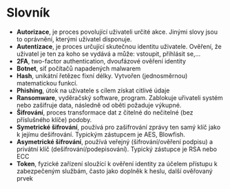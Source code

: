 # Slovník

* **Autorizace**, je proces povolující uživateli určité akce. Jinými slovy jsou to oprávnění, kterými uživatel disponuje.
* **Autentizace**, je proces určující skutečnou identitu uživatele. Ověření, že uživatel je ten za koho se vydává a může: vstoupit, přihlásit se,...
* **2FA**, two-factor authentication, dvoufázové ověření identity
* **Botnet**, síť počítačů napadených malwarem
* **Hash**, unikátní řetězec fixní délky. Vytvořen (jednosměrnou) matematickou funkcí.
* **Phishing**, útok na uživatele s cílem získat citlivé údaje
* **Ransomware**, vyděračský software, program. Zablokuje uřivateli systém nebo zašifruje data, následně od oběti požaduje výkupné.
* **Šifrování**, proces transformace dat z čitelné do nečitelné (bez příslušného klíče) podoby.
* **Symetrické šifrování**, používá pro zašifrování zprávy ten samý klíč jako k jejímu dešifrování. Typickým zástupcem je AES, Blowfish.
* **Asymetrické šifrování**, používá veřejný (šifrování/ověření podpisu) a privátní klíč (dešifrování/podepisování). Typický zástupce je RSA nebo ECC
* **Token**, fyzické zařízení sloužící k ověření identity za účelem přístupu k zabezpečeným službám, často jako doplněk k heslu, další ověřovaný prvek

